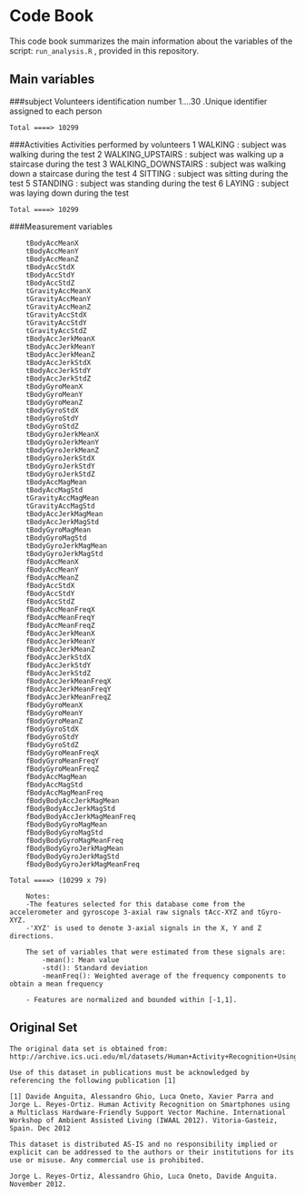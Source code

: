 # Code Book

This code book summarizes the main information about the variables of the script:  `run_analysis.R` , provided in this repository.


## Main variables

###subject
	Volunteers identification number
		1....30  .Unique identifier assigned to each person
	
	Total ====> 10299

	
###Activities
	Activities performed by volunteers
		1 WALKING : subject was walking during the test
		2 WALKING_UPSTAIRS : subject was walking up a staircase during the test
		3 WALKING_DOWNSTAIRS : subject was walking down a staircase during the test
		4 SITTING : subject was sitting during the test
		5 STANDING : subject was standing during the test
		6 LAYING : subject was laying down during the test
	
	Total ====> 10299

###Measurement variables

		tBodyAccMeanX		
		tBodyAccMeanY		
		tBodyAccMeanZ		
		tBodyAccStdX		
		tBodyAccStdY		
		tBodyAccStdZ		
		tGravityAccMeanX
		tGravityAccMeanY
		tGravityAccMeanZ
		tGravityAccStdX
		tGravityAccStdY
		tGravityAccStdZ
		tBodyAccJerkMeanX
		tBodyAccJerkMeanY
		tBodyAccJerkMeanZ
		tBodyAccJerkStdX
		tBodyAccJerkStdY
		tBodyAccJerkStdZ
		tBodyGyroMeanX
		tBodyGyroMeanY
		tBodyGyroMeanZ
		tBodyGyroStdX
		tBodyGyroStdY
		tBodyGyroStdZ
		tBodyGyroJerkMeanX
		tBodyGyroJerkMeanY
		tBodyGyroJerkMeanZ
		tBodyGyroJerkStdX
		tBodyGyroJerkStdY
		tBodyGyroJerkStdZ
		tBodyAccMagMean
		tBodyAccMagStd
		tGravityAccMagMean
		tGravityAccMagStd
		tBodyAccJerkMagMean
		tBodyAccJerkMagStd
		tBodyGyroMagMean
		tBodyGyroMagStd
		tBodyGyroJerkMagMean
		tBodyGyroJerkMagStd
		fBodyAccMeanX
		fBodyAccMeanY
		fBodyAccMeanZ
		fBodyAccStdX
		fBodyAccStdY
		fBodyAccStdZ
		fBodyAccMeanFreqX
		fBodyAccMeanFreqY
		fBodyAccMeanFreqZ
		fBodyAccJerkMeanX
		fBodyAccJerkMeanY
		fBodyAccJerkMeanZ
		fBodyAccJerkStdX
		fBodyAccJerkStdY
		fBodyAccJerkStdZ
		fBodyAccJerkMeanFreqX
		fBodyAccJerkMeanFreqY
		fBodyAccJerkMeanFreqZ
		fBodyGyroMeanX
		fBodyGyroMeanY
		fBodyGyroMeanZ
		fBodyGyroStdX
		fBodyGyroStdY
		fBodyGyroStdZ
		fBodyGyroMeanFreqX
		fBodyGyroMeanFreqY
		fBodyGyroMeanFreqZ
		fBodyAccMagMean
		fBodyAccMagStd
		fBodyAccMagMeanFreq
		fBodyBodyAccJerkMagMean
		fBodyBodyAccJerkMagStd
		fBodyBodyAccJerkMagMeanFreq
		fBodyBodyGyroMagMean
		fBodyBodyGyroMagStd
		fBodyBodyGyroMagMeanFreq
		fBodyBodyGyroJerkMagMean
		fBodyBodyGyroJerkMagStd
		fBodyBodyGyroJerkMagMeanFreq
		
	Total ====> (10299 x 79)
	
		Notes: 
		-The features selected for this database come from the accelerometer and gyroscope 3-axial raw signals tAcc-XYZ and tGyro-XYZ.
		-'XYZ' is used to denote 3-axial signals in the X, Y and Z directions.
		
		The set of variables that were estimated from these signals are: 
			-mean(): Mean value
			-std(): Standard deviation
			-meanFreq(): Weighted average of the frequency components to obtain a mean frequency
		
		- Features are normalized and bounded within [-1,1].
		
		
## Original Set

	The original data set is obtained from: http://archive.ics.uci.edu/ml/datasets/Human+Activity+Recognition+Using+Smartphones
	
	Use of this dataset in publications must be acknowledged by referencing the following publication [1] 

	[1] Davide Anguita, Alessandro Ghio, Luca Oneto, Xavier Parra and Jorge L. Reyes-Ortiz. Human Activity Recognition on Smartphones using a Multiclass Hardware-Friendly Support Vector Machine. International Workshop of Ambient Assisted Living (IWAAL 2012). Vitoria-Gasteiz, Spain. Dec 2012

	This dataset is distributed AS-IS and no responsibility implied or explicit can be addressed to the authors or their institutions for its use or misuse. Any commercial use is prohibited.

	Jorge L. Reyes-Ortiz, Alessandro Ghio, Luca Oneto, Davide Anguita. November 2012.

